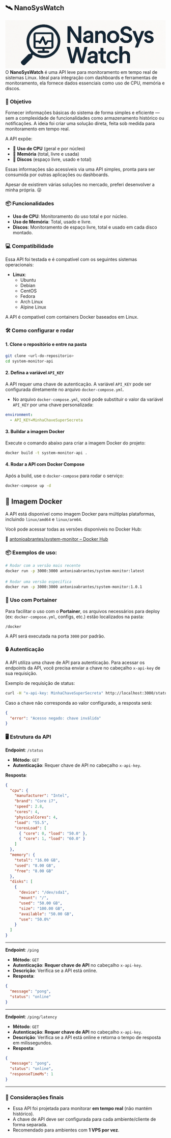 ## 🛰️ NanoSysWatch

![Logo](./assets/logo.png)
O **NanoSysWatch** é uma API leve para monitoramento em tempo real de sistemas Linux. Ideal para integração com dashboards e ferramentas de monitoramento, ela fornece dados essenciais como uso de CPU, memória e discos.

### 🎯 Objetivo

Fornecer informações básicas do sistema de forma simples e eficiente — sem a complexidade de funcionalidades como armazenamento histórico ou notificações. A ideia foi criar uma solução direta, feita sob medida para monitoramento em tempo real.

A API expõe:

- 🔧 **Uso de CPU** (geral e por núcleo) 
- 🧠 **Memória** (total, livre e usada)  
- 💾 **Discos** (espaço livre, usado e total)  

Essas informações são acessíveis via uma API simples, pronta para ser consumida por outras aplicações ou dashboards.

Apesar de existirem várias soluções no mercado, preferi desenvolver a minha própria. 😜

### 📦 Funcionalidades

- **Uso de CPU**: Monitoramento do uso total e por núcleo.
- **Uso de Memória**: Total, usado e livre.
- **Discos**: Monitoramento de espaço livre, total e usado em cada disco montado.

### 💻 **Compatibilidade**

Essa API foi testada e é compatível com os seguintes sistemas operacionais:
- **Linux**:
  - Ubuntu
  - Debian
  - CentOS
  - Fedora
  - Arch Linux
  - Alpine Linux

A API é compatível com containers Docker baseados em Linux.

### 🛠 **Como configurar e rodar**

#### 1. **Clone o repositório e entre na pasta**

```bash
git clone <url-do-repositorio>
cd system-monitor-api
```

#### 2. **Defina a variável `API_KEY`**

A API requer uma chave de autenticação. A variável `API_KEY` pode ser configurada diretamente no arquivo `docker-compose.yml`.

- No arquivo `docker-compose.yml`, você pode substituir o valor da variável `API_KEY` por uma chave personalizada:

```yaml
environment:
  - API_KEY=MinhaChaveSuperSecreta
```

#### 3. **Buildar a imagem Docker**

Execute o comando abaixo para criar a imagem Docker do projeto:

```bash
docker build -t system-monitor-api .
```

#### 4. **Rodar a API com Docker Compose**

Após a build, use o `docker-compose` para rodar o serviço:

```bash
docker-compose up -d
```

## 🐳 Imagem Docker

A API está disponível como imagem Docker para múltiplas plataformas, incluindo `linux/amd64` e `linux/arm64`.

Você pode acessar todas as versões disponíveis no Docker Hub:

🔗 [antonioabrantes/system-monitor – Docker Hub](https://hub.docker.com/r/antonioabrantes/system-monitor/tags)

### 📦 Exemplos de uso:

```bash
# Rodar com a versão mais recente
docker run -p 3000:3000 antonioabrantes/system-monitor:latest

# Rodar uma versão específica
docker run -p 3000:3000 antonioabrantes/system-monitor:1.0.1
```

### 📁 Uso com Portainer

Para facilitar o uso com o **Portainer**, os arquivos necessários para deploy (ex: `docker-compose.yml`, configs, etc.) estão localizados na pasta:

```
/docker
```


A API será executada na porta `3000` por padrão.

### 🔒 **Autenticação**

A API utiliza uma chave de API para autenticação. Para acessar os endpoints da API, você precisa enviar a chave no cabeçalho `x-api-key` de sua requisição.

Exemplo de requisição de status:

```bash
curl -H "x-api-key: MinhaChaveSuperSecreta" http://localhost:3000/status
```

Caso a chave não corresponda ao valor configurado, a resposta será:

```json
{
  "error": "Acesso negado: chave inválida"
}
```

### 🖥 **Estrutura da API**

**Endpoint**: `/status`

- **Método**: `GET`
- **Autenticação**: Requer chave de API no cabeçalho `x-api-key`.

**Resposta**:

```json
{
  "cpu": {
    "manufacturer": "Intel",
    "brand": "Core i7",
    "speed": 2.8,
    "cores": 4,
    "physicalCores": 4,
    "load": "55.5",
    "coresLoad": [
      { "core": 0, "load": "50.0" },
      { "core": 1, "load": "60.0" }
    ]
  },
  "memory": {
    "total": "16.00 GB",
    "used": "8.00 GB",
    "free": "8.00 GB"
  },
  "disks": [
    {
      "device": "/dev/sda1",
      "mount": "/",
      "used": "50.00 GB",
      "size": "100.00 GB",
      "available": "50.00 GB",
      "use": "50.0%"
    }
  ]
}
```
---

**Endpoint**: `/ping`
- **Método**: `GET`
- **Autenticação**: **Requer chave de API** no cabeçalho `x-api-key`.
- **Descrição**: Verifica se a API está online.
- **Resposta**:
```json
{
  "message": "pong",
  "status": "online"
}
```
---

**Endpoint**: `/ping/latency`
- **Método**: `GET`
- **Autenticação**: **Requer chave de API** no cabeçalho `x-api-key`.
- **Descrição**: Verifica se a API está online e retorna o tempo de resposta em milissegundos.
- **Resposta**:
```json
{
  "message": "pong",
  "status": "online",
  "responseTimeMs": 1
}
```
---

### 📝 **Considerações finais**

- Essa API foi projetada para monitorar **em tempo real** (não mantém histórico).
- A chave de API deve ser configurada para cada ambiente/cliente de forma separada.
- Recomendado para ambientes com **1 VPS por vez**.